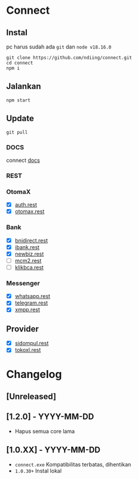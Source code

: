 # Connect

## Instal

pc harus sudah ada `git` dan `node v18.16.0`

```
git clone https://github.com/ndiing/connect.git
cd connect
npm i
```

## Jalankan

```
npm start
```

## Update

```
git pull
```

### DOCS

connect [docs](https://ndiing.gitbook.io/connect/)

### REST

### OtomaX

-   [x] [auth.rest](./rest/auth.rest)
-   [x] [otomax.rest](./rest/otomax.rest)

### Bank

-   [x] [bnidirect.rest](./rest/bnidirect.rest)
-   [x] [ibank.rest](./rest/ibank.rest)
-   [x] [newbiz.rest](./rest/newbiz.rest)
-   [ ] [mcm2.rest](./rest/mcm2.rest)
-   [ ] [klikbca.rest](./rest/klikbca.rest)

### Messenger

-   [x] [whatsapp.rest](./rest/whatsapp.rest)
-   [x] [telegram.rest](./rest/telegram.rest)
-   [x] [xmpp.rest](./rest/xmpp.rest)

## Provider

-   [x] [sidompul.rest](./rest/sidompul.rest)
-   [x] [tokoxl.rest](./rest/tokoxl.rest)

# Changelog

## [Unreleased]

## [1.2.0] - YYYY-MM-DD

-   Hapus semua core lama

## [1.0.XX] - YYYY-MM-DD

-   `connect.exe` Kompatibilitas terbatas, dihentikan
-   `1.0.30+` Instal lokal
